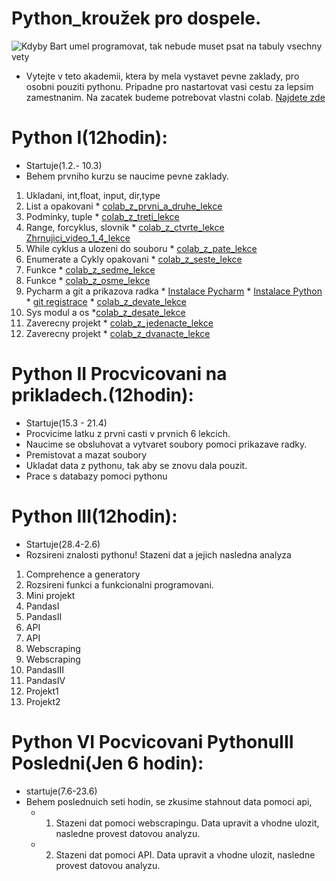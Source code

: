 # Python_kroužek pro dospele.
![Kdyby Bart umel programovat, tak nebude muset psat na tabuly vsechny vety](https://github.com/valenja9/Python_krou-ek_pro_dosp-l-/blob/main/tabule-bart.jpg)

* Vytejte v teto akademii, ktera by mela vystavet pevne zaklady, pro osobni pouziti pythonu. Pripadne pro nastartovat vasi cestu za lepsim zamestnanim. Na zacatek budeme potrebovat vlastni colab. [Najdete zde](https://colab.research.google.com/notebooks/intro.ipynb)


# Python I(12hodin):
* Startuje(1.2.- 10.3)
* Behem prvniho kurzu se naucime pevne zaklady.
1) Ukladani, int,float, input, dir,type 
2) List a opakovani  * [colab_z_prvni_a_druhe_lekce](https://github.com/valenja9/Python_krouzek_pro_dospele/blob/main/Python_krouzek_dospelaciI_II_lekce.ipynb)
3) Podminky, tuple   * [colab_z_treti_lekce](https://github.com/valenja9/Python_krouzek_pro_dospele/blob/main/Python_dospelaci_III.ipynb)
4) Range, forcyklus, slovnik * [colab_z_ctvrte_lekce](https://github.com/valenja9/Python_krouzek_pro_dospele/blob/main/Python_pro_dospeleIV.ipynb) [Zhrnujici_video_1_4_lekce](https://drive.google.com/file/d/15xzAW8alxILxiKYo1jpRStWrQL78HYj0/view?usp=sharing)
5) While cyklus a ulozeni do souboru * [colab_z_pate_lekce](https://github.com/valenja9/Python_krouzek_pro_dospele/blob/main/Python_pro_dospele_5.ipynb)
6) Enumerate a Cykly opakovani * [colab_z_seste_lekce]()
7) Funkce * [colab_z_sedme_lekce]()
8) Funkce * [colab_z_osme_lekce]()
9) Pycharm a git a prikazova radka  * [Instalace Pycharm](https://www.jetbrains.com/pycharm/download/#section=windows)
                                    * [Instalace Python](https://www.python.org/downloads/)
                                    * [git registrace](https://github.com/)
                                    * [colab_z_devate_lekce]()
10) Sys modul a os    *[colab_z_desate_lekce]()
11) Zaverecny projekt * [colab_z_jedenacte_lekce]()
12) Zaverecny projekt * [colab_z_dvanacte_lekce]()


# Python II Procvicovani na prikladech.(12hodin):
* Startuje(15.3 - 21.4)
* Procvicime latku z prvni casti v prvnich 6 lekcich.
* Naucime se obsluhovat a vytvaret soubory pomoci prikazave radky. 
* Premistovat a mazat soubory
* Ukladat data z pythonu, tak aby se znovu dala pouzit. 
* Prace s databazy pomoci pythonu



# Python III(12hodin):
* Startuje(28.4-2.6)
* Rozsireni znalosti pythonu! Stazeni dat a jejich nasledna analyza
1) Comprehence a generatory
2) Rozsireni funkci a funkcionalni programovani.
3) Mini projekt
4) PandasI
5) PandasII
6) API
7) API
8) Webscraping
9) Webscraping
10) PandasIII
11) PandasIV 
11) Projekt1
12) Projekt2

# Python VI Pocvicovani PythonuIII Posledni(Jen 6 hodin):
* startuje(7.6-23.6)
* Behem poslednuich seti hodin, se zkusime stahnout data pomoci api, 
  * 1) Stazeni dat pomoci webscrapingu. Data upravit a vhodne ulozit, nasledne provest datovou analyzu.
  * 2) Stazeni dat pomoci API. Data upravit a vhodne ulozit, nasledne provest datovou analyzu.

